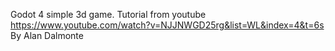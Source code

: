 Godot 4 simple 3d game. Tutorial from youtube https://www.youtube.com/watch?v=NJJNWGD25rg&list=WL&index=4&t=6s
By Alan Dalmonte
